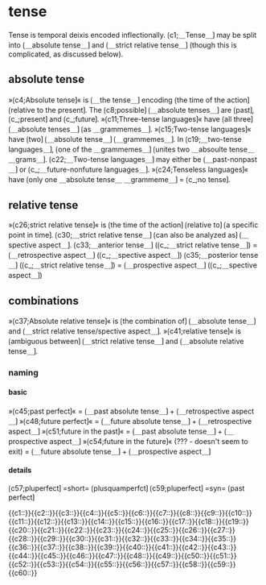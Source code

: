 # tense

Tense is temporal deixis encoded inflectionally. 
⟮c1;＿Tense＿⟯ may be split into ⟮＿absolute tense＿⟯ and ⟮＿strict relative tense＿⟯ (though this is complicated, as discussed below).

## absolute tense

»⟮c4;Absolute tense⟯« is ⟮＿the tense＿⟯ encoding ⟮the time of the action⟯ ⟮relative to the present⟯.
The ⟮c8;possible⟯ ⟮＿absolute tenses＿⟯ are ⟮past⟯, ⟮c_;present⟯ and ⟮c_;future⟯.
»⟮c11;Three-tense languages⟯« have ⟮all three⟯ ⟮＿absolute tenses＿⟯ ⟮as ＿grammemes＿⟯.
»⟮c15;Two-tense languages⟯« have ⟮two⟯ ⟮＿absolute tense＿⟯ ⟮＿grammemes＿⟯.
In ⟮c19;＿two-tense languages＿⟯, ⟮one of the ＿grammemes＿⟯ ⟮unites two ＿absoulte tense＿ ＿grams＿⟯.
⟮c22;＿Two-tense languages＿⟯ may either be ⟮＿past-nonpast＿⟯ or ⟮c_;＿future-nonfuture languages＿⟯.
»⟮c24;Tenseless languages⟯« have ⟮only one ＿absolute tense＿ ＿grammeme＿⟯ = ⟮c_;no tense⟯.

## relative tense

»⟮c26;strict relative tense⟯« is ⟮the time of the action⟯ ⟮relative to⟯ ⟮a specific point in time⟯. 
⟮c30;＿strict relative tense＿⟯ ⟮can also be analyzed as⟯ ⟮＿spective aspect＿⟯.
⟮c33;＿anterior tense＿⟯ (⟮c_;＿strict relative tense＿⟯) = ⟮＿retrospective aspect＿⟯ (⟮c_;＿spective aspect＿⟯)
⟮c35;＿posterior tense＿⟯ (⟮c_;＿strict relative tense＿⟯) = ⟮＿prospective aspect＿⟯ (⟮c_;＿spective aspect＿⟯)

## combinations

»⟮c37;Absolute relative tense⟯« is ⟮the combination of⟯ ⟮＿absolute tense＿⟯ and ⟮＿strict relative tense/spective aspect＿⟯.
»⟮c41;relative tense⟯« is ⟮ambiguous between⟯ ⟮＿strict relative tense＿⟯ and ⟮＿absolute relative tense＿⟯.

### naming

#### basic

»⟮c45;past perfect⟯« = ⟮＿past absolute tense＿⟯ + ⟮＿retrospective aspect＿⟯
»⟮c48;future perfect⟯« = ⟮＿future absolute tense＿⟯ + ⟮＿retrospective aspect＿⟯
»⟮c51;future in the past⟯« = ⟮＿past absolute tense＿⟯ + ⟮＿prospective aspect＿⟯
»⟮c54;future in the future⟯« (??? - doesn't seem to exit) = ⟮＿future absolute tense＿⟯ + ⟮＿prospective aspect＿⟯

#### details

⟮c57;pluperfect⟯ =short= ⟮plusquamperfct⟯
⟮c59;pluperfect⟯ =syn= ⟮past perfect⟯

<span class='cloze-dump'>{{c1::}}{{c2::}}{{c3::}}{{c4::}}{{c5::}}{{c6::}}{{c7::}}{{c8::}}{{c9::}}{{c10::}}{{c11::}}{{c12::}}{{c13::}}{{c14::}}{{c15::}}{{c16::}}{{c17::}}{{c18::}}{{c19::}}{{c20::}}{{c21::}}{{c22::}}{{c23::}}{{c24::}}{{c25::}}{{c26::}}{{c27::}}{{c28::}}{{c29::}}{{c30::}}{{c31::}}{{c32::}}{{c33::}}{{c34::}}{{c35::}}{{c36::}}{{c37::}}{{c38::}}{{c39::}}{{c40::}}{{c41::}}{{c42::}}{{c43::}}{{c44::}}{{c45::}}{{c46::}}{{c47::}}{{c48::}}{{c49::}}{{c50::}}{{c51::}}{{c52::}}{{c53::}}{{c54::}}{{c55::}}{{c56::}}{{c57::}}{{c58::}}{{c59::}}{{c60::}}</span>